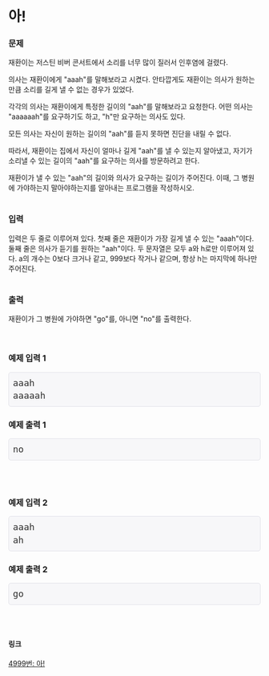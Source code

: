 # 아!

### 문제
재환이는 저스틴 비버 콘서트에서 소리를 너무 많이 질러서 인후염에 걸렸다.

의사는 재환이에게 "aaah"를 말해보라고 시켰다. 안타깝게도 재환이는 의사가 원하는만큼 소리를 길게 낼 수 없는 경우가 있었다.

각각의 의사는 재환이에게 특정한 길이의 "aah"를 말해보라고 요청한다. 어떤 의사는 "aaaaaah"를 요구하기도 하고, "h"만 요구하는 의사도 있다.

모든 의사는 자신이 원하는 길이의 "aah"를 듣지 못하면 진단을 내릴 수 없다.

따라서, 재환이는 집에서 자신이 얼마나 길게 "aah"를 낼 수 있는지 알아냈고, 자기가 소리낼 수 있는 길이의 "aah"를 요구하는 의사를 방문하려고 한다.

재환이가 낼 수 있는 "aah"의 길이와 의사가 요구하는 길이가 주어진다. 이때, 그 병원에 가야하는지 말아야하는지를 알아내는 프로그램을 작성하시오.
<br></br>

### 입력
입력은 두 줄로 이루어져 있다. 첫째 줄은 재환이가 가장 길게 낼 수 있는 "aaah"이다. 둘째 줄은 의사가 듣기를 원하는 "aah"이다. 두 문자열은 모두 a와 h로만 이루어져 있다. a의 개수는 0보다 크거나 같고, 999보다 작거나 같으며, 항상 h는 마지막에 하나만 주어진다.
<br></br>

### 출력
재환이가 그 병원에 가야하면 "go"를, 아니면 "no"를 출력한다.
<br></br>
#

### 예제 입력 1
<pre class="sampledata" id="sample-output-1" style="background-color: #f7f7f9; border-radius: 5px; border: 1px solid rgb(225, 225, 232); box-sizing: border-box; color: #333333; font-family: Menlo, Monaco, &quot;Source Code Pro&quot;, consolas, monospace; font-size: 18px; line-height: 1.42857; margin-bottom: 10px; margin-top: 0px; overflow-wrap: normal; overflow: scroll auto; padding: 8px; word-break: normal;">aaah
aaaaah</pre>

### 예제 출력 1
<pre class="sampledata" id="sample-output-1" style="background-color: #f7f7f9; border-radius: 5px; border: 1px solid rgb(225, 225, 232); box-sizing: border-box; color: #333333; font-family: Menlo, Monaco, &quot;Source Code Pro&quot;, consolas, monospace; font-size: 18px; line-height: 1.42857; margin-bottom: 10px; margin-top: 0px; overflow-wrap: normal; overflow: scroll auto; padding: 8px; word-break: normal;">no</pre>
<br></br>

### 예제 입력 2
<pre class="sampledata" id="sample-output-1" style="background-color: #f7f7f9; border-radius: 5px; border: 1px solid rgb(225, 225, 232); box-sizing: border-box; color: #333333; font-family: Menlo, Monaco, &quot;Source Code Pro&quot;, consolas, monospace; font-size: 18px; line-height: 1.42857; margin-bottom: 10px; margin-top: 0px; overflow-wrap: normal; overflow: scroll auto; padding: 8px; word-break: normal;">aaah
ah</pre>

### 예제 출력 2
<pre class="sampledata" id="sample-output-1" style="background-color: #f7f7f9; border-radius: 5px; border: 1px solid rgb(225, 225, 232); box-sizing: border-box; color: #333333; font-family: Menlo, Monaco, &quot;Source Code Pro&quot;, consolas, monospace; font-size: 18px; line-height: 1.42857; margin-bottom: 10px; margin-top: 0px; overflow-wrap: normal; overflow: scroll auto; padding: 8px; word-break: normal;">go</pre>
<br></br>

#### 링크
[4999번: 아!](https://www.acmicpc.net/problem/4999)
